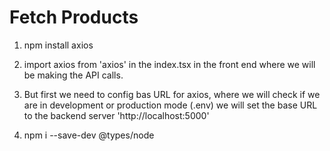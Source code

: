 # Fetch Products

1. npm install axios

2. import axios from 'axios' in the index.tsx in the front end where we will be making the API calls.

3. But first we need to config bas URL for axios, where we will check if we are in development or production mode (.env) we will set the base URL to the backend server 'http://localhost:5000'

4. npm i --save-dev @types/node
